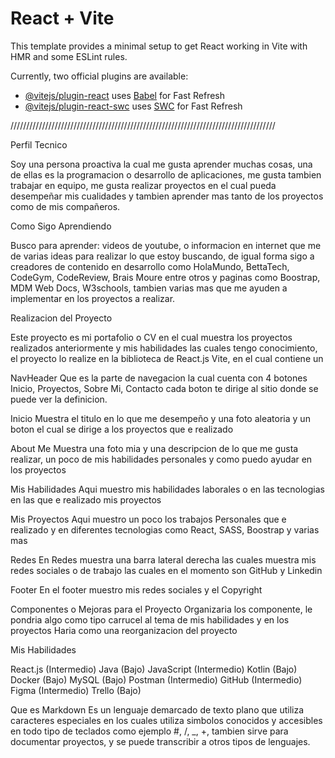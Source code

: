 # React + Vite

This template provides a minimal setup to get React working in Vite with HMR and some ESLint rules.

Currently, two official plugins are available:

- [@vitejs/plugin-react](https://github.com/vitejs/vite-plugin-react/blob/main/packages/plugin-react/README.md) uses [Babel](https://babeljs.io/) for Fast Refresh
- [@vitejs/plugin-react-swc](https://github.com/vitejs/vite-plugin-react-swc) uses [SWC](https://swc.rs/) for Fast Refresh

////////////////////////////////////////////////////////////////////////////////////

Perfil Tecnico

Soy una persona proactiva la cual me gusta aprender muchas cosas, una de ellas es la programacion o desarrollo de aplicaciones, me gusta tambien trabajar en equipo, me gusta realizar proyectos en el cual pueda desempeñar mis cualidades y tambien aprender mas tanto de los proyectos como de mis compañeros.

Como Sigo Aprendiendo

Busco para aprender: videos de youtube, o informacion en internet que me de varias ideas para realizar lo que estoy buscando, de igual forma sigo a creadores de contenido en desarrollo como HolaMundo, BettaTech, CodeGym, CodeReview, Brais Moure entre otros y paginas como Boostrap, MDM Web Docs, W3schools, tambien varias mas que me ayuden a implementar en los proyectos a realizar.

Realizacion del Proyecto

Este proyecto es mi portafolio o CV en el cual muestra los proyectos realizados anteriormente y mis habilidades las cuales tengo conocimiento, el proyecto lo realize en la biblioteca de React.js Vite, en el cual contiene un

NavHeader
Que es la parte de navegacion la cual cuenta con 4 botones Inicio, Proyectos, Sobre Mi, Contacto cada boton te dirige al sitio donde se puede ver la definicion.

Inicio
Muestra el titulo en lo que me desempeño y una foto aleatoria y un boton el cual se dirige a los proyectos que e realizado

About Me
Muestra una foto mia y una descripcion de lo que me gusta realizar, un poco de mis habilidades personales y como puedo ayudar en los proyectos

Mis Habilidades
Aqui muestro mis habilidades laborales o en las tecnologias en las que e realizado mis proyectos

Mis Proyectos
Aqui muestro un poco los trabajos Personales que e realizado y en diferentes tecnologias como React, SASS, Boostrap y varias mas

Redes
En Redes muestra una barra lateral derecha las cuales muestra mis redes sociales o de trabajo las cuales en el momento son GitHub y Linkedin

Footer
En el footer muestro mis redes sociales y el Copyright

Componentes o Mejoras para el Proyecto
Organizaria los componente, le pondria algo como tipo carrucel al tema de mis habilidades y en los proyectos
Haria como una reorganizacion del proyecto

Mis Habilidades

React.js (Intermedio)
Java (Bajo)
JavaScript (Intermedio)
Kotlin (Bajo)
Docker (Bajo)
MySQL (Bajo)
Postman (Intermedio)
GitHub (Intermedio)
Figma (Intermedio)
Trello (Bajo)

Que es Markdown
Es un lenguaje demarcado de texto plano que utiliza caracteres especiales en los cuales utiliza simbolos conocidos y accesibles en todo tipo de teclados como ejemplo #, /, \_, +, tambien sirve para documentar proyectos, y se puede transcribir a otros tipos de lenguajes.
